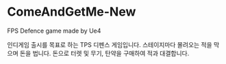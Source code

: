 # ComeAndGetMe-New
FPS Defence game made by Ue4

인디게임 출시를 목표로 하는 TPS 디펜스 게임입니다.
스테이지마다 몰려오는 적을 막으며 돈을 법니다. 돈으로 터렛 및 무기, 탄약을 구매하여 적과 대결합니다.



